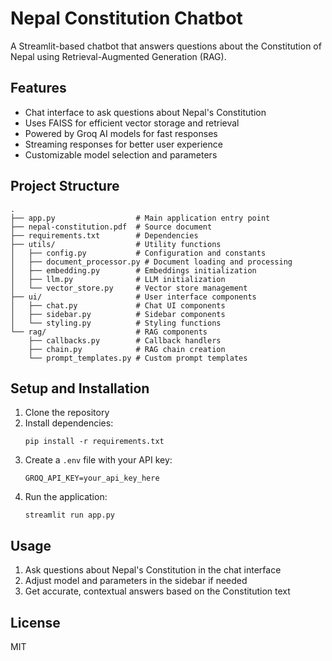 # Nepal Constitution Chatbot

A Streamlit-based chatbot that answers questions about the Constitution of Nepal using Retrieval-Augmented Generation (RAG).

## Features

- Chat interface to ask questions about Nepal's Constitution
- Uses FAISS for efficient vector storage and retrieval
- Powered by Groq AI models for fast responses
- Streaming responses for better user experience
- Customizable model selection and parameters

## Project Structure

```
.
├── app.py                  # Main application entry point
├── nepal-constitution.pdf  # Source document
├── requirements.txt        # Dependencies
├── utils/                  # Utility functions
│   ├── config.py           # Configuration and constants
│   ├── document_processor.py # Document loading and processing
│   ├── embedding.py        # Embeddings initialization
│   ├── llm.py              # LLM initialization
│   └── vector_store.py     # Vector store management
├── ui/                     # User interface components
│   ├── chat.py             # Chat UI components
│   ├── sidebar.py          # Sidebar components
│   └── styling.py          # Styling functions
└── rag/                    # RAG components
    ├── callbacks.py        # Callback handlers
    ├── chain.py            # RAG chain creation
    └── prompt_templates.py # Custom prompt templates
```

## Setup and Installation

1. Clone the repository
2. Install dependencies:
   ```
   pip install -r requirements.txt
   ```
3. Create a `.env` file with your API key:
   ```
   GROQ_API_KEY=your_api_key_here
   ```
4. Run the application:
   ```
   streamlit run app.py
   ```

## Usage

1. Ask questions about Nepal's Constitution in the chat interface
2. Adjust model and parameters in the sidebar if needed
3. Get accurate, contextual answers based on the Constitution text

## License

MIT 